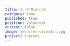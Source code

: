 ```yaml
---
title: J. O'Riordan
category: team
published: true
position: Volunteer
current: false
image: jennifer-oriordan.jpg
project: current
---
```

